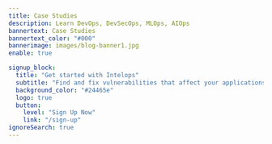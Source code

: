 ```yaml
---
title: Case Studies
description: Learn DevOps, DevSecOps, MLOps, AIOps
bannertext: Case Studies
bannertext_color: "#000"
bannerimage: images/blog-banner1.jpg
enable: true

signup_block:
  title: "Get started with Intelops"
  subtitle: "Find and fix vulnerabilities that affect your applications."
  background_color: "#24465e"
  logo: true
  button:
    level: "Sign Up Now"
    link: "/sign-up"
ignoreSearch: true
---
```

